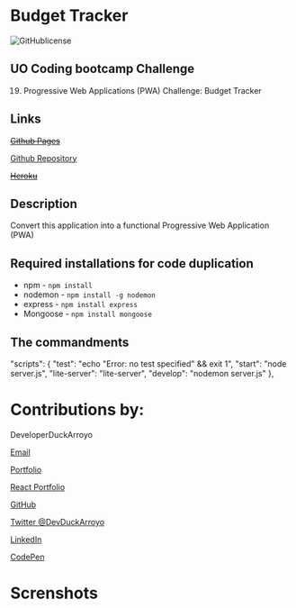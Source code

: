 # Budget Tracker

![GitHublicense](https://img.shields.io/npm/l/express?style=for-the-badge)

## UO Coding bootcamp Challenge

19. Progressive Web Applications (PWA) Challenge: Budget Tracker

## Links

~~[Github Pages]()~~

[Github Repository](https://github.com/DuckArroyo/budgetTracker)

~~[Heroku]()~~

## Description

Convert this application into a functional Progressive Web Application (PWA)


## Required installations for code duplication

- npm - `npm install`
- nodemon - `npm install -g nodemon`
- express - `npm install express`
- Mongoose - `npm install mongoose`


## The commandments

  "scripts": {
    "test": "echo \"Error: no test specified\" && exit 1",
    "start": "node server.js",
    "lite-server": "lite-server",
    "develop": "nodemon server.js"
  },


# Contributions by:

DeveloperDuckArroyo

[Email](mailto:DeveloperDuckArroyo@gmail.com)

[Portfolio](https://github.com/DuckArroyo/portfolio)

[React Portfolio](http://DuckArroyo.github.io/reactPortfolio)

[GitHub](https://github.com/DuckArroyo)

[Twitter @DevDuckArroyo](https://twitter.com/DevDuckArroyo)

[LinkedIn](https://www.linkedin.com/in/duckarroyo)

[CodePen](https://codepen.io/DeveloperDuckArroyo)

# Screnshots
